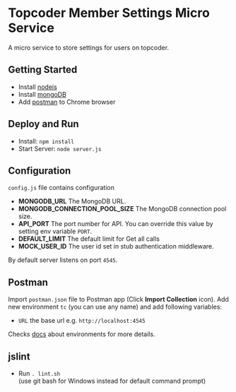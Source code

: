 # Topcoder Member Settings Micro Service

A micro service to store settings for users on topcoder.

## Getting Started

* Install [nodejs](http://nodejs.org/)
* Install [mongoDB](http://www.mongodb.org/downloads)
* Add [postman](http://www.getpostman.com/) to Chrome browser

## Deploy and Run

* Install: ``npm install``
* Start Server: ``node server.js``

## Configuration
``config.js`` file contains configuration

* **MONGODB_URL** The MongoDB URL.
* **MONGODB_CONNECTION_POOL_SIZE** The MongoDB connection pool size.
* **API_PORT** The port number for API. You can override this value by setting env variable ``PORT``.
* **DEFAULT_LIMIT** The default limit for Get all calls
* **MOCK_USER_ID** The user id set in stub authentication middleware.

By default server listens on port ``4545``.

## Postman
Import ``postman.json`` file to Postman app (Click **Import Collection** icon).
Add new environment ``tc`` (you can use any name) and add following variables:
* ``URL`` the base url e.g. ``http://localhost:4545``

Checks [docs](http://www.getpostman.com/docs/environments) about environments for more details.


## jslint
* Run ``. lint.sh``  
(use git bash for Windows instead for default command prompt)